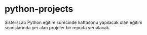 # python-projects
SistersLab Python eğitim sürecinde haftasonu yapılacak olan eğitim seanslarında yer alan projeler bir repoda yer alacak 
